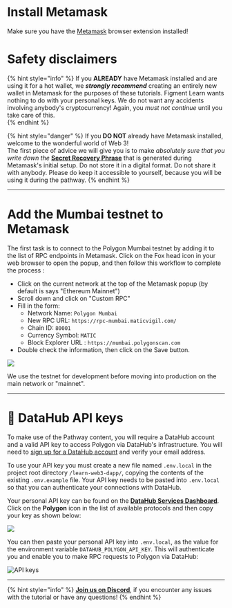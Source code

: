 # Install Metamask

Make sure you have the [Metamask](https://metamask.io/) browser extension installed!

# Safety disclaimers

{% hint style="info" %}
If you **ALREADY** have Metamask installed and are using it for a hot wallet, we _**strongly recommend**_ creating an entirely new wallet in Metamask for the purposes of these tutorials. Figment Learn wants nothing to do with your personal keys. We do not want any accidents involving anybody's cryptocurrency! Again, you _must not continue_ until you take care of this.  
{% endhint %}

{% hint style="danger" %}
If you **DO NOT** already have Metamask installed, welcome to the wonderful world of Web 3!  
The first piece of advice we will give you is to make _absolutely sure that you write down the_ [**Secret Recovery Phrase**](https://community.metamask.io/t/what-is-a-secret-recovery-phrase-and-how-to-keep-your-crypto-wallet-secure/3440) that is generated during Metamask's initial setup. Do not store it in a digital format. Do not share it with anybody. Please do keep it accessible to yourself, because you will be using it during the pathway.
{% endhint %}

---

# Add the Mumbai testnet to Metamask

The first task is to connect to the Polygon Mumbai testnet by adding it to the list of RPC endpoints in Metamask. Click on the Fox head icon in your web browser to open the popup, and then follow this workflow to complete the process :

- Click on the current network at the top of the Metamask popup (by default is says "Ethereum Mainnet")
- Scroll down and click on "Custom RPC"
- Fill in the form:
  - Network Name: `Polygon Mumbai`
  - New RPC URL: `https://rpc-mumbai.maticvigil.com/`
  - Chain ID: `80001`
  - Currency Symbol: `MATIC`
  - Block Explorer URL : `https://mumbai.polygonscan.com`
- Double check the information, then click on the Save button.

![](https://raw.githubusercontent.com/figment-networks/learn-web3-dapp/main/markdown/__images__/polygon/add_mumbai.png)

We use the testnet for development before moving into production on the main network or "mainnet".

---

# 🧩 DataHub API keys

To make use of the Pathway content, you will require a DataHub account and a valid API key to access Polygon via DataHub's infrastructure.
You will need to [sign up for a DataHub account](https://auth.figment.io/sign_up) and verify your email address.

To use your API key you must create a new file named `.env.local` in the project root directory `/learn-web3-dapp/`, copying the contents of the existing `.env.example` file. Your API key needs to be pasted into `.env.local` so that you can authenticate your connections with DataHub.

Your personal API key can be found on the [**DataHub Services Dashboard**](https://datahub.figment.io/). Click on the **Polygon** icon in the list of available protocols and then copy your key as shown below:

![](https://raw.githubusercontent.com/figment-networks/learn-web3-dapp/main/markdown/__images__/polygon/polygon-setup.gif)

You can then paste your personal API key into `.env.local`, as the value for the environment variable `DATAHUB_POLYGON_API_KEY`. This will authenticate you and enable you to make RPC requests to Polygon via DataHub:

![API keys](https://raw.githubusercontent.com/figment-networks/learn-web3-dapp/main/markdown/__images__/polygon/polygon-setup.png)

---

{% hint style="info" %}
[**Join us on Discord**](https://figment.io/devchat), if you encounter any issues with the tutorial or have any questions!
{% endhint %}
